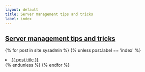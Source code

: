 ```yaml
---
layout: default
title: Server management tips and tricks
label: index
---
```


## [Server management tips and tricks](sysadmin)
{% for post in site.sysadmin %}
{% unless post.label == 'index' %}
<li>
    <a href="{{ post.url }}">{{ post.title }}</a>
</li>
{% endunless %}
{% endfor %}
